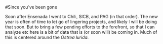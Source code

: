 #Since you've been gone

Soon after Ensenada I went to Chili, SICB, and PAG (in that order).  The new year is often of time to let go of lingering projects, and likely I will be doing that soon. But to bring a few pending efforts to the forefront, so that I can analyze etc here is a bit of data that is (or soon will) be coming in.
Much of this is centered around the _Ostrea lurida_.

